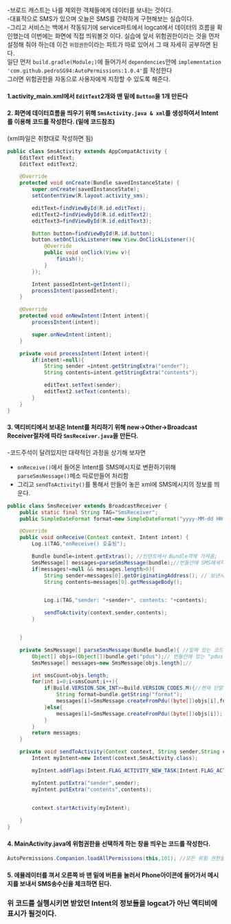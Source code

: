 -브로드 캐스트는 나를 제외한 객체들에게 데이터를 보내는 것이다.  
-대표적으로 SMS가 있으며 오늘은 SMS를 간략하게 구현해보는 실습이다.  
-그리고 서비스는 백에서 작동되기에 service파트에서 logcat에서 데이터의 흐름을 확인했는데 이번에는 화면에 직접 띄워볼것 이다.
실습에 앞서 위험권한이라는 것을 먼저 설정해 줘야 하는데 이건 `위험권한`이라는 파트가 따로 있어서 그 때 자세히 공부하면 된다.  
일단 먼저 `build.gradle(Module;)`에 들어가서 `dependencies`안에 `implementation 'com.github.pedroSG94:AutoPermissions:1.0.4'`를 작성한다  
그러면 위험권한을 자동으로 사용자에게 지정할 수 있도록 해준다.

#### 1.activity_main.xml에서 `EditText`2개와 맨 밑에 `Button`을 1개 만든다
#### 2. 화면에 데이터흐름을 띄우기 위해 `SmsActivity.java & xml`를 생성하여서 Intent를 이용해 코드를 작성한다. (밑에 코드참조)
(xml파일은 취향대로 작성하면 됨)
```java
public class SmsActivity extends AppCompatActivity {
    EditText editText;
    EditText editText2;

    @Override
    protected void onCreate(Bundle savedInstanceState) {
        super.onCreate(savedInstanceState);
        setContentView(R.layout.activity_sms);

        editText=findViewById(R.id.editText);
        editText2=findViewById(R.id.editText2);
        editText3=findViewById(R.id.editText3);

        Button button=findViewById(R.id.button);
        button.setOnClickListener(new View.OnClickListener(){
            @Override
            public void onClick(View v){
                finish();
            }
        });

        Intent passedIntent=getIntent();
        processIntent(passedIntent);
    }

    @Override
    protected void onNewIntent(Intent intent){
        processIntent(intent);

        super.onNewIntent(intent);
    }

    private void processIntent(Intent intent){
        if(intent!=null){
            String sender =intent.getStringExtra("sender");
            String contents=intent.getStringExtra("contents");

            editText.setText(sender);
            editText2.setText(contents);
        }
    }
}
```
#### 3. 액티비티에서 보내온 Intent를 처리하기 위해 new->Other->Broadcast Receiver절차에 따라 `SmsReceiver.java`을 만든다.
-코드주석이 달려있지만 대략적인 과정을 상기해 보자면
- `onReceive()`에서 들어온 Intent를 SMS메시지로 변환하기위해 `parseSmsNessage()`메소 따로만들어 처리함
- 그리고 `sendToActivity()`를 통해서 만들어 놓은 xml에 SMS메시지의 정보를 띄운다.
```java
public class SmsReceiver extends BroadcastReceiver {
    public static final String TAG="SmsReceiver";
    public SimpleDateFormat format=new SimpleDateFormat("yyyy-MM-dd HH:mm:ss");

    @Override
    public void onReceive(Context context, Intent intent) {
        Log.i(TAG,"onReceive() 호출됨");

        Bundle bundle=intent.getExtras(); //인텐트에서 Bundle객체 가져옴;
        SmsMessage[] messages=parseSmsMessage(bundle);//번들안에 SMS메세지를 파싱함
        if(messages!=null && messages.length>0){
            String sender=messages[0].getOriginatingAddress(); // 보낸사람의 주소(전화번호)
            String contents=messages[0].getMessageBody();


            Log.i(TAG,"sender: "+sender+", contents: "+contents);

            sendToActivity(context,sender,contents);
        }


    }

    private SmsMessage[] parseSmsMessage(Bundle bundle){ //밑에 있는 코드는 표준방식이라 거의 바뀌지 않으므로 그냥 그대로 복사해서 쓰면 됨
        Object[] objs=(Object[])bundle.get("pdus");// 번들안에 있는 "pdus"에 해당되는 값을 get
        SmsMessage[] messages=new SmsMessage[objs.length];//

        int smsCount=objs.length;
        for(int i=0;i<smsCount;i++){
            if(Build.VERSION.SDK_INT>=Build.VERSION_CODES.M){//현재 단말기의 os버전이 M버전보다 최신이면 -> 이 조건을 다는 이유는 버전마다 코드가 다르기 때문
                String format=bundle.getString("format");
                messages[i]=SmsMessage.createFromPdu((byte[])objs[i],format);//SMS메시지로 변환
            }else{
                messages[i]=SmsMessage.createFromPdu((byte[])objs[i]);
            }
        }
        return messages;
    }

    private void sendToActivity(Context context, String sender,String contents){
        Intent myIntent=new Intent(context,SmsActivity.class);

        myIntent.addFlags(Intent.FLAG_ACTIVITY_NEW_TASK|Intent.FLAG_ACTIVITY_SINGLE_TOP|Intent.FLAG_ACTIVITY_CLEAR_TASK);

        myIntent.putExtra("sender",sender);
        myIntent.putExtra("contents",contents);
        

        context.startActivity(myIntent);

    }
}
```
#### 4. MainActivity.java에 위험권한을 선택하게 하는 창을 띄우는 코드를 작성한다.
```java
AutoPermissions.Companion.loadAllPermissions(this,101); //모든 위험 권한을 자동 부여하도록 하는 메서드 호출
```

#### 5. 에뮬레이터를 껴서 오른쪽 바 맨 밑에 버튼을 눌러서 Phone아이콘에 들어가서 메시지를 보내서 SMS송수신을 체크하면 된다. 

### 위 코드를 실행시키면 받았던 Intent의 정보들을 logcat가 아닌 액티비에 표시가 될것이다. 






